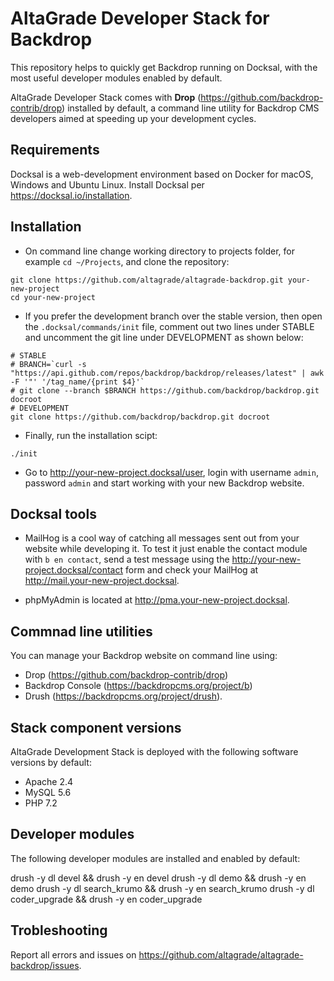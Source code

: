 # AltaGrade Developer Stack for Backdrop
This repository helps to quickly get Backdrop running on Docksal, with the most useful developer modules enabled by default.

AltaGrade Developer Stack comes with **Drop** (https://github.com/backdrop-contrib/drop) installed by default, a command line utility for Backdrop CMS developers aimed at speeding up your development cycles.

## Requirements

Docksal is a web-development environment based on Docker for macOS, Windows and Ubuntu Linux. Install Docksal per https://docksal.io/installation.

## Installation

- On command line change working directory to projects folder, for example `cd ~/Projects`, and clone the repository:
```
git clone https://github.com/altagrade/altagrade-backdrop.git your-new-project
cd your-new-project
```

- If you prefer the development branch over the stable version, then open the `.docksal/commands/init` file, comment out two lines under STABLE and uncomment the git line under DEVELOPMENT as shown below:
```
# STABLE
# BRANCH=`curl -s "https://api.github.com/repos/backdrop/backdrop/releases/latest" | awk -F '"' '/tag_name/{print $4}'`
# git clone --branch $BRANCH https://github.com/backdrop/backdrop.git docroot
# DEVELOPMENT
git clone https://github.com/backdrop/backdrop.git docroot
```

- Finally, run the installation scipt:
```
./init
```

- Go to http://your-new-project.docksal/user, login with username `admin`, password `admin` and start working with your new Backdrop website. 

## Docksal tools

- MailHog is a cool way of catching all messages sent out from your website while developing it. To test it just enable the contact module with `b en contact`, send a test message using the http://your-new-project.docksal/contact form and check your MailHog at http://mail.your-new-project.docksal.

- phpMyAdmin is located at http://pma.your-new-project.docksal.

## Commnad line utilities

You can  manage your Backdrop website on command line using:

- Drop (https://github.com/backdrop-contrib/drop)
- Backdrop Console (https://backdropcms.org/project/b) 
- Drush (https://backdropcms.org/project/drush).

## Stack component versions

AltaGrade Development Stack is deployed with the following software versions by default:

- Apache 2.4
- MySQL 5.6
- PHP 7.2

## Developer modules

The following developer modules are installed and enabled by default:

drush -y dl devel && drush -y en devel
drush -y dl demo && drush -y en demo
drush -y dl search_krumo && drush -y en search_krumo
drush -y dl coder_upgrade && drush -y en coder_upgrade

## Trobleshooting

Report all errors and issues on https://github.com/altagrade/altagrade-backdrop/issues.
